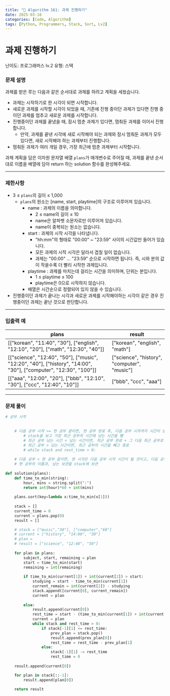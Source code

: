 ```yaml
---
title: "🧠 Algorithm 161: 과제 진행하기"
date: 2025-03-18
categories: [Code, Algorithm]
tags: [Python, Programmers, Stack, Sort, Lv2]
---
```


# 과제 진행하기

난이도: 프로그래머스 lv.2
유형: 스택

### **문제 설명**

과제를 받은 루는 다음과 같은 순서대로 과제를 하려고 계획을 세웠습니다.

- 과제는 시작하기로 한 시각이 되면 시작합니다.
- 새로운 과제를 시작할 시각이 되었을 때, 기존에 진행 중이던 과제가 있다면 진행 중이던 과제를 멈추고 새로운 과제를 시작합니다.
- 진행중이던 과제를 끝냈을 때, 잠시 멈춘 과제가 있다면, 멈춰둔 과제를 이어서 진행합니다.
    - 만약, 과제를 끝낸 시각에 새로 시작해야 되는 과제와 잠시 멈춰둔 과제가 모두 있다면, 새로 시작해야 하는 과제부터 진행합니다.
- 멈춰둔 과제가 여러 개일 경우, 가장 최근에 멈춘 과제부터 시작합니다.

과제 계획을 담은 이차원 문자열 배열 `plans`가 매개변수로 주어질 때, 과제를 끝낸 순서대로 이름을 배열에 담아 return 하는 solution 함수를 완성해주세요.

---

### 제한사항

- 3 ≤ `plans`의 길이 ≤ 1,000
    - `plans`의 원소는 [name, start, playtime]의 구조로 이루어져 있습니다.
        - name : 과제의 이름을 의미합니다.
            - 2 ≤ name의 길이 ≤ 10
            - name은 알파벳 소문자로만 이루어져 있습니다.
            - name이 중복되는 원소는 없습니다.
        - start : 과제의 시작 시각을 나타냅니다.
            - "hh:mm"의 형태로 "00:00" ~ "23:59" 사이의 시간값만 들어가 있습니다.
            - 모든 과제의 시작 시각은 달라서 겹칠 일이 없습니다.
            - 과제는 "00:00" ... "23:59" 순으로 시작하면 됩니다. 즉, 시와 분의 값이 작을수록 더 빨리 시작한 과제입니다.
        - playtime : 과제를 마치는데 걸리는 시간을 의미하며, 단위는 분입니다.
            - 1 ≤ playtime ≤ 100
            - playtime은 0으로 시작하지 않습니다.
        - 배열은 시간순으로 정렬되어 있지 않을 수 있습니다.
- 진행중이던 과제가 끝나는 시각과 새로운 과제를 시작해야하는 시각이 같은 경우 진행중이던 과제는 끝난 것으로 판단합니다.

---

### 입출력 예

| plans | result |
| --- | --- |
| [["korean", "11:40", "30"], ["english", "12:10", "20"], ["math", "12:30", "40"]] | ["korean", "english", "math"] |
| [["science", "12:40", "50"], ["music", "12:20", "40"], ["history", "14:00", "30"], ["computer", "12:30", "100"]] | ["science", "history", "computer", "music"] |
| [["aaa", "12:00", "20"], ["bbb", "12:10", "30"], ["ccc", "12:40", "10"]] | ["bbb", "ccc", "aaa"] |

---

### 문제 풀이

```python
# 공부 시작
    
    
    # 다음 공부 시작 >= 현 공부 끝이면, 현 공부 완료 후, 다음 공부 시작까지 시간이 남는 다는 이야기 + 현 공부 완료
        # stack을 보고 가장 최근 공부의 시간에 남는 시간을 뺌
        # 최근 공부 남는 시간 < 남는 시간이면, 최근 공부 완료 + 그 다음 최근 공부로 반복
        # 최근 공부 > 남는 시간이면, 최근 공부의 시간을 빼고 종료
        # while stack and rest_time > 0:
    
    # 다음 공부 < 현 공부 끝이면, 현 시각은 다음 공부 시작 시간이 될 것이고, 다음 공부 시작 - 현 공부 시작 = 공부 시간 만큼 남는 시간
    # 현 공부의 이름과, 남는 보관을 stack에 보관
    
def solution(plans):
    def time_to_min(string):
        hour, mins = string.split(":")
        return int(hour)*60 + int(mins)
    
    plans.sort(key=lambda x:time_to_min(x[1]))
    
    stack = []
    current_time = 0
    current = plans.pop(0)
    result = []

    # stack = ["music","30"], ["computer","60"]
    # current = ["history", "14:00", "30"]
    # plan = 
    # result = ["science", "12:40", "50"]
    
    for plan in plans:
        subject, start, remaining = plan
        start = time_to_min(start)
        remaining = int(remaining)
        
        if time_to_min(current[1]) + int(current[2]) > start:
            studying = start - time_to_min(current[1])
            current_remain = int(current[2]) - studying
            stack.append([current[0], current_remain])
            current = plan
            
        else:
            result.append(current[0])
            rest_time = start - (time_to_min(current[1]) + int(current[2]))
            current = plan
            while stack and rest_time > 0:
                if stack[-1][1] <= rest_time:
                    prev_plan = stack.pop()
                    result.append(prev_plan[0])
                    rest_time = rest_time - prev_plan[1]
                else:
                    stack[-1][1] -= rest_time
                    rest_time = 0
                    
    result.append(current[0])

    for plan in stack[::-1]:
        result.append(plan[0])
            
    return result
```